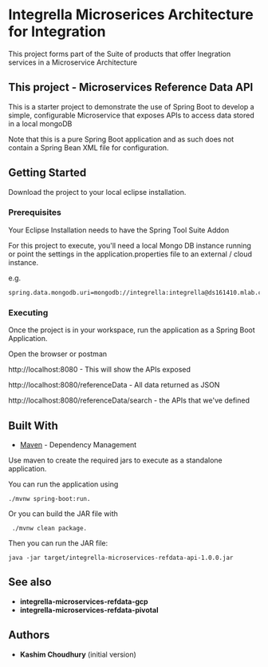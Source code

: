 # Integrella Microserices Architecture for Integration

This project forms part of the Suite of products that offer Inegration services in a Microservice Architecture

## This project - Microservices Reference Data API

This is a starter project to demonstrate the use of Spring Boot to develop a simple, configurable Microservice that exposes APIs to access data stored in a local mongoDB

Note that this is a pure Spring Boot application and as such does not contain a Spring Bean XML file for configuration. 


## Getting Started

Download the project to your local eclipse installation. 

### Prerequisites

Your Eclipse Installation needs to have the Spring Tool Suite Addon

For this project to execute, you'll need a local Mongo DB instance running or point the settings in the application.properties file to an external / cloud instance. 

e.g. 

	spring.data.mongodb.uri=mongodb://integrella:integrella@ds161410.mlab.com:61410/integrella_mongodb


### Executing

Once the project is in your workspace, run the application as a Spring Boot Application. 

Open the browser or postman

http://localhost:8080 - This will show the APIs exposed

http://localhost:8080/referenceData - All data returned as JSON

http://localhost:8080/referenceData/search - the APIs that we've defined


## Built With

* [Maven](https://maven.apache.org/) - Dependency Management

Use maven to create the required jars to execute as a standalone application. 

You can run the application using 

	./mvnw spring-boot:run. 

Or you can build the JAR file with
	 
	 ./mvnw clean package. 

Then you can run the JAR file:

	java -jar target/integrella-microservices-refdata-api-1.0.0.jar


## See also

* **integrella-microservices-refdata-gcp**
* **integrella-microservices-refdata-pivotal**


## Authors

* **Kashim Choudhury** (initial version)

